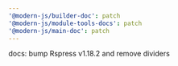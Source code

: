 ```yaml
---
'@modern-js/builder-doc': patch
'@modern-js/module-tools-docs': patch
'@modern-js/main-doc': patch
---
```


docs: bump Rspress v1.18.2 and remove dividers
